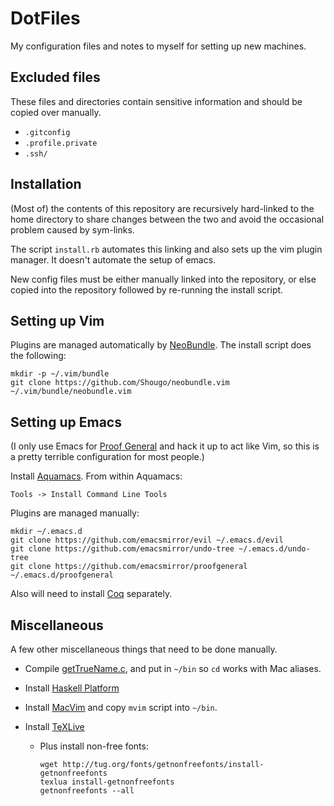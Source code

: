 # DotFiles

My configuration files and notes to myself for setting up new machines.


## Excluded files

These files and directories contain sensitive information and should be copied
over manually.

 * `.gitconfig`
 * `.profile.private`
 * `.ssh/`


## Installation

(Most of) the contents of this repository are recursively hard-linked to the
home directory to share changes between the two and avoid the occasional
problem caused by sym-links.

The script `install.rb` automates this linking and also sets up the vim plugin
manager. It doesn't automate the setup of emacs.

New config files must be either manually linked into the repository, or else
copied into the repository followed by re-running the install script.


## Setting up Vim

Plugins are managed automatically by [NeoBundle](https://github.com/Shougo/neobundle.vim).
The install script does the following:

    mkdir -p ~/.vim/bundle
    git clone https://github.com/Shougo/neobundle.vim ~/.vim/bundle/neobundle.vim


## Setting up Emacs

(I only use Emacs for [Proof General](http://proofgeneral.inf.ed.ac.uk/) and
hack it up to act like Vim, so this is a pretty terrible configuration for most
people.)

Install [Aquamacs](http://aquamacs.org/). From within Aquamacs:

    Tools -> Install Command Line Tools

Plugins are managed manually:

    mkdir ~/.emacs.d
    git clone https://github.com/emacsmirror/evil ~/.emacs.d/evil
    git clone https://github.com/emacsmirror/undo-tree ~/.emacs.d/undo-tree
    git clone https://github.com/emacsmirror/proofgeneral ~/.emacs.d/proofgeneral

Also will need to install [Coq](http://coq.inria.fr/) separately.


## Miscellaneous

A few other miscellaneous things that need to be done manually.

 * Compile [getTrueName.c](http://hints.macworld.com/dlfiles/getTrueName.txt),
   and put in `~/bin` so `cd` works with Mac aliases.

 * Install [Haskell Platform](http://www.haskell.org/platform/)

 * Install [MacVim](https://code.google.com/p/macvim/) and copy `mvim` script
   into `~/bin`.

 * Install [TeXLive](https://www.tug.org/texlive/)

   * Plus install non-free fonts:

     ```
     wget http://tug.org/fonts/getnonfreefonts/install-getnonfreefonts
     texlua install-getnonfreefonts
     getnonfreefonts --all
     ```
